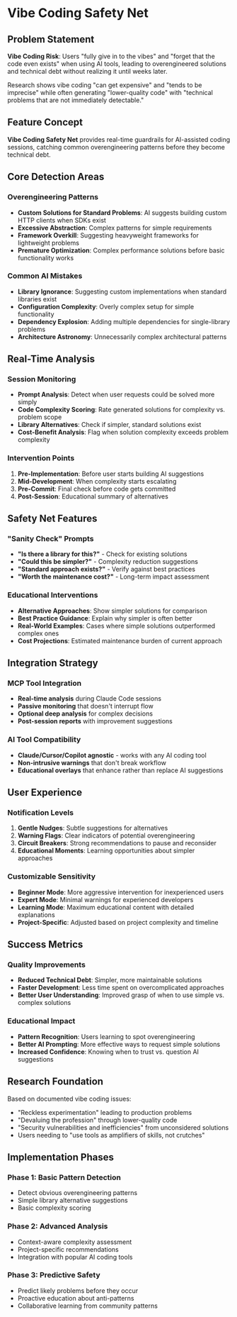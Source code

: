 # Vibe Coding Safety Net

## Problem Statement

**Vibe Coding Risk**: Users "fully give in to the vibes" and "forget that the code even exists" when using AI tools, leading to overengineered solutions and technical debt without realizing it until weeks later.

Research shows vibe coding "can get expensive" and "tends to be imprecise" while often generating "lower-quality code" with "technical problems that are not immediately detectable."

## Feature Concept

**Vibe Coding Safety Net** provides real-time guardrails for AI-assisted coding sessions, catching common overengineering patterns before they become technical debt.

## Core Detection Areas

### Overengineering Patterns
- **Custom Solutions for Standard Problems**: AI suggests building custom HTTP clients when SDKs exist
- **Excessive Abstraction**: Complex patterns for simple requirements
- **Framework Overkill**: Suggesting heavyweight frameworks for lightweight problems
- **Premature Optimization**: Complex performance solutions before basic functionality works

### Common AI Mistakes
- **Library Ignorance**: Suggesting custom implementations when standard libraries exist
- **Configuration Complexity**: Overly complex setup for simple functionality  
- **Dependency Explosion**: Adding multiple dependencies for single-library problems
- **Architecture Astronomy**: Unnecessarily complex architectural patterns

## Real-Time Analysis

### Session Monitoring
- **Prompt Analysis**: Detect when user requests could be solved more simply
- **Code Complexity Scoring**: Rate generated solutions for complexity vs. problem scope
- **Library Alternatives**: Check if simpler, standard solutions exist
- **Cost-Benefit Analysis**: Flag when solution complexity exceeds problem complexity

### Intervention Points
1. **Pre-Implementation**: Before user starts building AI suggestions
2. **Mid-Development**: When complexity starts escalating
3. **Pre-Commit**: Final check before code gets committed
4. **Post-Session**: Educational summary of alternatives

## Safety Net Features

### "Sanity Check" Prompts
- **"Is there a library for this?"** - Check for existing solutions
- **"Could this be simpler?"** - Complexity reduction suggestions  
- **"Standard approach exists?"** - Verify against best practices
- **"Worth the maintenance cost?"** - Long-term impact assessment

### Educational Interventions
- **Alternative Approaches**: Show simpler solutions for comparison
- **Best Practice Guidance**: Explain why simpler is often better
- **Real-World Examples**: Cases where simple solutions outperformed complex ones
- **Cost Projections**: Estimated maintenance burden of current approach

## Integration Strategy

### MCP Tool Integration
- **Real-time analysis** during Claude Code sessions
- **Passive monitoring** that doesn't interrupt flow
- **Optional deep analysis** for complex decisions
- **Post-session reports** with improvement suggestions

### AI Tool Compatibility
- **Claude/Cursor/Copilot agnostic** - works with any AI coding tool
- **Non-intrusive warnings** that don't break workflow
- **Educational overlays** that enhance rather than replace AI suggestions

## User Experience

### Notification Levels
1. **Gentle Nudges**: Subtle suggestions for alternatives
2. **Warning Flags**: Clear indicators of potential overengineering
3. **Circuit Breakers**: Strong recommendations to pause and reconsider
4. **Educational Moments**: Learning opportunities about simpler approaches

### Customizable Sensitivity
- **Beginner Mode**: More aggressive intervention for inexperienced users
- **Expert Mode**: Minimal warnings for experienced developers
- **Learning Mode**: Maximum educational content with detailed explanations
- **Project-Specific**: Adjusted based on project complexity and timeline

## Success Metrics

### Quality Improvements
- **Reduced Technical Debt**: Simpler, more maintainable solutions
- **Faster Development**: Less time spent on overcomplicated approaches
- **Better User Understanding**: Improved grasp of when to use simple vs. complex solutions

### Educational Impact
- **Pattern Recognition**: Users learning to spot overengineering
- **Better AI Prompting**: More effective ways to request simple solutions
- **Increased Confidence**: Knowing when to trust vs. question AI suggestions

## Research Foundation

Based on documented vibe coding issues:
- "Reckless experimentation" leading to production problems
- "Devaluing the profession" through lower-quality code
- "Security vulnerabilities and inefficiencies" from unconsidered solutions
- Users needing to "use tools as amplifiers of skills, not crutches"

## Implementation Phases

### Phase 1: Basic Pattern Detection
- Detect obvious overengineering patterns
- Simple library alternative suggestions
- Basic complexity scoring

### Phase 2: Advanced Analysis  
- Context-aware complexity assessment
- Project-specific recommendations
- Integration with popular AI coding tools

### Phase 3: Predictive Safety
- Predict likely problems before they occur
- Proactive education about anti-patterns
- Collaborative learning from community patterns